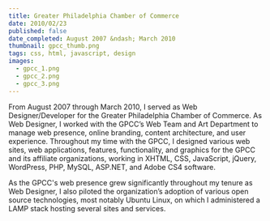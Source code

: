 ```yaml
---
title: Greater Philadelphia Chamber of Commerce
date: 2010/02/23
published: false
date_completed: August 2007 &ndash; March 2010
thumbnail: gpcc_thumb.png
tags: css, html, javascript, design
images:
  - gpcc_1.png
  - gpcc_2.png
  - gpcc_3.png
---
```


From August 2007 through March 2010, I served as Web Designer/Developer for the Greater Philadelphia Chamber of Commerce. As Web Designer, I worked with the GPCC’s Web Team and Art Department to manage web presence, online branding, content architecture, and user experience. Throughout my time with the GPCC, I designed various web sites, web applications, features, functionality, and graphics for the GPCC and its affiliate organizations, working in XHTML, CSS, JavaScript, jQuery, WordPress, PHP, MySQL, ASP.NET, and Adobe CS4 software.

As the GPCC's web presence grew significantly throughout my tenure as Web Designer, I also piloted the organization’s adoption of various open source technologies, most notably Ubuntu Linux, on which I administered a LAMP stack hosting several sites and services.
